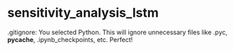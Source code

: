 # sensitivity_analysis_lstm
.gitignore: You selected Python. This will ignore unnecessary files like .pyc, __pycache__, .ipynb_checkpoints, etc. Perfect!
